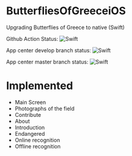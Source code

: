 # ButterfliesOfGreeceiOS
Upgrading Butterflies of Greece to native (Swift)

Github Action Status: ![Swift](https://github.com/jkapsouras/ButterfliesOfGreeceiOS/workflows/Swift/badge.svg?branch=develop)

App center develop branch status: ![Swift](https://build.appcenter.ms/v0.1/apps/3827dadb-8d9a-4c78-a6cd-f85eeb632cac/branches/develop/badge)

App center master branch status: ![Swift](https://build.appcenter.ms/v0.1/apps/3827dadb-8d9a-4c78-a6cd-f85eeb632cac/branches/master/badge)

# Implemented

- Main Screen
- Photographs of the field
- Contribute
- About
- Introduction
- Endangered
- Online recognition
- Offline recognition
